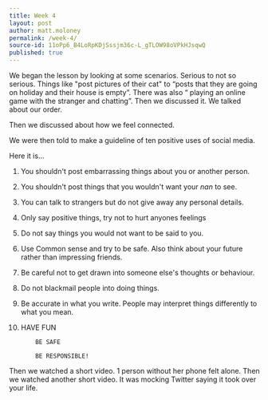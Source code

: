 ```yaml
---
title: Week 4
layout: post
author: matt.moloney
permalink: /week-4/
source-id: 11oPp6_B4LoRpKDjSssjm36c-L_gTLOW98oVPkHJsqwQ
published: true
---
```

We began the lesson by looking at some scenarios. Serious to not so serious. Things like "post pictures of their cat" to “posts that they are going on holiday and their house is empty”. There was also “ playing an online game with the stranger and chatting”. Then we discussed it. We talked about our order.

Then we discussed about how we feel connected.

We were then told to make a guideline of ten positive uses of social media.

Here it is…

1. You shouldn't post embarrassing things about you or another person.

2. You shouldn't post things that you wouldn't want your *nan* to see.

3. You can talk to strangers but do not give away any personal details.

4. Only say positive things, try not to hurt anyones feelings

5. Do not say things you would not want to be said to you.

6. Use Common sense and try to be safe. Also think about your future rather than impressing friends.

7. Be careful not to get drawn into someone else's thoughts or behaviour.

8. Do not blackmail people into doing things.

9. Be accurate in what you write. People may interpret things differently to what you mean.

10. HAVE FUN

            BE SAFE 

            BE RESPONSIBLE!

Then we watched a short video. 1 person without her phone felt alone. Then we watched another short video. It was mocking Twitter saying it took over your life.

